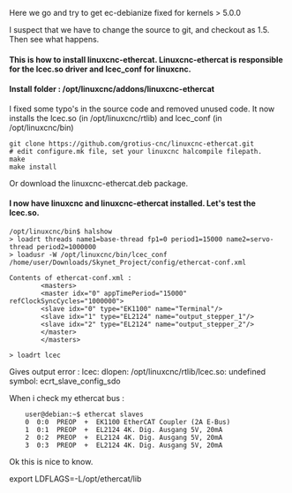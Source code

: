 Here we go and try to get ec-debianize fixed for kernels > 5.0.0

I suspect that we have to change the source to git, and checkout as 1.5.
Then see what happens.




#### This is how to install linuxcnc-ethercat. Linuxcnc-ethercat is responsible for the lcec.so driver and lcec_conf for linuxcnc.
#### Install folder : /opt/linuxcnc/addons/linuxcnc-ethercat

I fixed some typo's in the source code and removed unused code.
It now installs the lcec.so (in /opt/linuxcnc/rtlib) and lcec_conf (in /opt/linuxcnc/bin) 

    git clone https://github.com/grotius-cnc/linuxcnc-ethercat.git
    # edit configure.mk file, set your linuxcnc halcompile filepath.
    make
    make install
    
Or download the linuxcnc-ethercat.deb package.
    
#### I now have linuxcnc and linuxcnc-ethercat installed. Let's test the lcec.so.

    /opt/linuxcnc/bin$ halshow
    > loadrt threads name1=base-thread fp1=0 period1=15000 name2=servo-thread period2=1000000
    > loadusr -W /opt/linuxcnc/bin/lcec_conf /home/user/Downloads/Skynet_Project/config/ethercat-conf.xml
    
    Contents of ethercat-conf.xml :
            <masters>
            <master idx="0" appTimePeriod="15000" refClockSyncCycles="1000000">
            <slave idx="0" type="EK1100" name="Terminal"/>
            <slave idx="1" type="EL2124" name="output_stepper_1"/>
            <slave idx="2" type="EL2124" name="output_stepper_2"/>
            </master>
            </masters>

    > loadrt lcec
    
Gives output error : lcec: dlopen: /opt/linuxcnc/rtlib/lcec.so: undefined symbol: ecrt_slave_config_sdo

When i check my ethercat bus :

        user@debian:~$ ethercat slaves
        0  0:0  PREOP  +  EK1100 EtherCAT Coupler (2A E-Bus)
        1  0:1  PREOP  +  EL2124 4K. Dig. Ausgang 5V, 20mA
        2  0:2  PREOP  +  EL2124 4K. Dig. Ausgang 5V, 20mA
        3  0:3  PREOP  +  EL2124 4K. Dig. Ausgang 5V, 20mA

  Ok this is nice to know.
  
  export LDFLAGS=-L/opt/ethercat/lib

    
    



    
    
    
    

